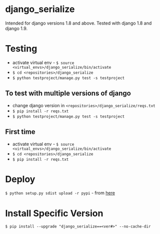 # django_serialize #

Intended for django versions 1.8 and above.  Tested with django 1.8 and django 1.9.

# Testing

- activate virtual env - `$ source <virtual_envs>/django_serialize/bin/activate`
- `$ cd <repositories>/django_serialize`
- `$ python testproject/manage.py test -s testproject`

## To test with multiple versions of django

- change django version in `<repositories>/django_serialize/reqs.txt`
- `$ pip install -r reqs.txt`
- `$ python testproject/manage.py test -s testproject`


## First time

- activate virtual env - `$ source <virtual_envs>/django_serialize/bin/activate`
- `$ cd <repositories>/django_serialize`
- `$ pip install -r reqs.txt`

# Deploy

`$ python setup.py sdist upload -r pypi` - from [here](http://peterdowns.com/posts/first-time-with-pypi.html)

# Install Specific Version

`$ pip install --upgrade "django_serialize==<ver#>" --no-cache-dir`

